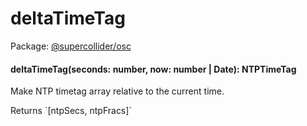 # deltaTimeTag
Package: <a href="#/packages/osc/api">@supercollider/osc</a>

<div class="entity-box"><h4 id="deltaTimeTag"><span class="token function">deltaTimeTag</span>(<span class="nowrap">seconds: <span class="type token entity">number</span></span>, <span class="nowrap">now: <span class="type "><span class="type token entity">number</span> | <span class="type reference">Date</span></span></span>): <span class="type reference">NTPTimeTag</span></h4><p class="short-text">Make NTP timetag array relative to the current time.</p><div class="">Returns `[ntpSecs, ntpFracs]`</div></div>
